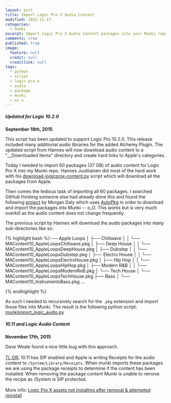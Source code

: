 ```yaml
---
layout: post
title: Import Logic Pro X Audio Content 
modified: 2015-11-17
categories: 
  - munki
excerpt: Import Logic Pro X Audio Content packages into your Munki repo.
comments: true
published: true
image: 
  feature: null
  credit: null
  creditlink: null
tags: 
  - python
  - script
  - logic pro x
  - audio
  - package
  - munki
  - os x
---
```



<div class="note info">
  <h5>Updated for Logic 10.2.0</h5>
	<b>September 18th, 2015</b>
  <p>This script has been updated to support Logic Pro 10.2.0. This release included many additional audio libraries for the added Alchemy Plugin. The updated script from Hannes will now download audio content to a "__Downloaded Items" directory and create hard links to Apple's categories.</p>
</div>

Today I needed to import 60 packages (37 GB) of audio content for Logic Pro X into my Munki repo. Hannes Juutilainen did most of the hard work with his [download-logicprox-content.py](https://github.com/hjuutilainen/adminscripts/blob/master/download-logicprox-content.py) script which will download all the packages from Apple. 

Then comes the tedious task of importing all 60 packages. I searched GitHub thinking someone else had already done this and found the following [project](https://github.com/portalpie/Logic-Pro-X-Additional-Content-Recipes) by Morgan Daly which uses [AutoPkg](https://github.com/autopkg/autopkg) in order to download and import the packages into Munki -- o_O. This works but is very much overkill as the audio content does not change frequently.

The previous script by Hannes will download the audio packages into many sub-directories like so:

{% highlight bash %}
── Apple Loops
│   ├── Chillwave
│   │   └── MAContent10_AppleLoopsChillwave.pkg
│   ├── Deep House
│   │   └── MAContent10_AppleLoopsDeepHouse.pkg
│   ├── Dubstep
│   │   └── MAContent10_AppleLoopsDubstep.pkg
│   ├── Electro House
│   │   └── MAContent10_AppleLoopsElectroHouse.pkg
│   ├── Hip Hop
│   │   └── MAContent10_AppleLoopsHipHop.pkg
│   ├── Modern R&B
│   │   └── MAContent10_AppleLoopsModernRnB.pkg
│   └── Tech House
│       └── MAContent10_AppleLoopsTechHouse.pkg
├── Bass
│   └── MAContent10_InstrumentsBass.pkg
...

{% endhighlight %}

As such I needed to recursively search for the ``.pkg`` extension and import those files into Munki. The result is the following python script: [munkiimport_logic_audio.py](https://github.com/clburlison/scripts/tree/master/clburlison_scripts/LogicProX)

<div class="note warning">
  <h5>10.11 and Logic Audio Content</h5>
	<b>November 17th, 2015</b>
  <p>Dave Weale found a nice little bug with this approach. <br><br><u>TL;DR:</u> 10.11 has SIP enabled and Apple is writing Receipts for the audio content to <code>/System/Library/Receipts</code>. When munki imports these packages we are using the package receipts to determine if the content has been installed. When removing the package content Munki is unable to remove the recipe as /System is SIP protected. 
    <br><br>
    More info: <a href="https://groups.google.com/forum/#!topic/munki-discuss/TjeSl39zGVw">Logic Pro X assets not installing after removal & attempted reinstall</a>
  </p>
</div>



